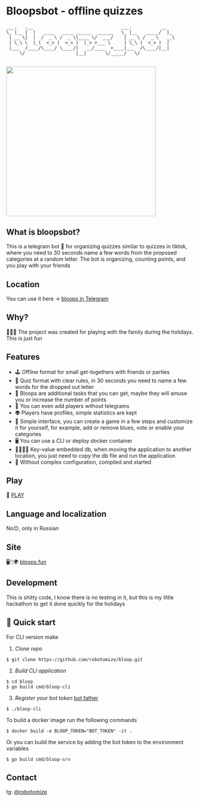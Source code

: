 # Bloopsbot - offline quizzes
```
___.   .__                                 ___.           __   
\_ |__ |  |   ____   ____ ______  ______   \_ |__   _____/  |_ 
 | __ \|  |  /  _ \ /  _ \\____ \/  ___/    | __ \ /  _ \   __\
 | \_\ \  |_(  <_> |  <_> )  |_> >___ \     | \_\ (  <_> )  |  
 |___  /____/\____/ \____/|   __/____  >____|___  /\____/|__|  
     \/                   |__|       \/_____/   \/                                                                          
```

## <img src="https://raw.githubusercontent.com/robotomize/bloopsbot/main/docs/images/bloops_logo_short.png" width="400">

## What is bloopsbot?
This is a telegram bot 🤖 for organizing quizzes similar to quizzes in tiktok, where you need to
30 seconds name a few words from the proposed categories at a random letter. The bot is organizing, counting points, and you play with your friends

## Location
You can use it here -> [bloops in Telegram](https://t.me/bloops_bot)

## Why?
🎄🎄🎄 The project was created for playing with the family during the holidays. This is just fun

## Features
* 🕹️ Offline format for small get-togethers with friends or parties
* 🎲 Quiz format with clear rules, in 30 seconds you need to name a few words for the dropped out letter
* 💎 Bloops are additional tasks that you can get, maybe they will amuse you or increase the number of points
* 👯 You can even add players without telegrams  
* 👽 Players have profiles, simple statistics are kept
* 👨 Simple interface, you can create a game in a few steps and customize it for yourself, for example, add or remove blues, vote or enable your categories
* 🖥️‍ You can use a CLI or deploy docker container
* 👨‍🔬🥽🧪 Key-value embedded db, when moving the application to another location, you just need to copy the db file and run the application
* 🚀 Without complex configuration, compiled and started

## Play
🚀 [PLAY](https://t.me/bloops_bot)

## Language and localization
No😔, only in Russian

## Site
🖥🖱🌍 [bloops.fun](https://bloops.fun)

## Development
This is shitty code, I know there is no testing in it, but this is my little hackathon to get it done quickly for the holidays

## 🚀 Quick start
For CLI version make 
1. *Clone repo*
```
$ git clone https://github.com/robotomize/bloop.git
```
2. *Build CLI application*
```
$ cd bloop
$ go build cmd/bloop-cli
```
3. *Register your bot token* [bot father](https://t.me/BotFather)
```
$ ./bloop-cli
```

To build a docker image run the following commands
```
$ docker build -e BLOOP_TOKEN="BOT_TOKEN" -it . 
```
Or you can build the service by adding the bot token to the environment variables
```
$ go build cmd/bloop-srv
```
## Contact
tg: [@robotomize](https://t.me/robotomize)